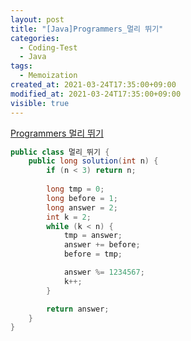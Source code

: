 ```yaml
---
layout: post
title: "[Java]Programmers_멀리 뛰기"
categories:
  - Coding-Test
  - Java
tags:
  - Memoization
created_at: 2021-03-24T17:35:00+09:00
modified_at: 2021-03-24T17:35:00+09:00
visible: true
---
```




[Programmers 멀리 뛰기](https://www.acmicpc.net/problem/12914)

```java
public class 멀리_뛰기 {
    public long solution(int n) {
        if (n < 3) return n;
        
        long tmp = 0;
        long before = 1;
        long answer = 2;
        int k = 2;
        while (k < n) {
            tmp = answer;
            answer += before;
            before = tmp;

            answer %= 1234567;
            k++;
        }

        return answer;
    }
}
```

